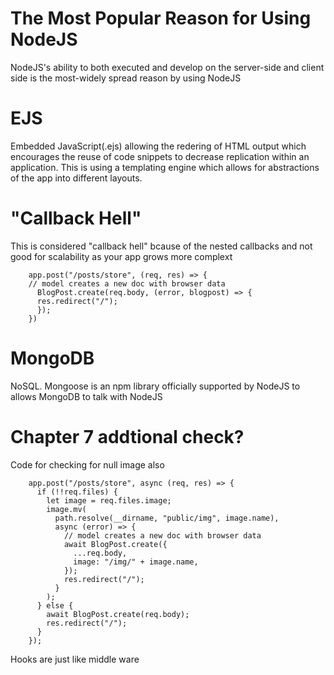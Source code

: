 # The Most Popular Reason for Using NodeJS

NodeJS's ability to both executed and develop on the server-side and client side is the most-widely spread reason by using NodeJS

# EJS

Embedded JavaScript(.ejs) allowing the redering of HTML output which encourages the reuse of code snippets to decrease replication within an application. This is using a templating engine which allows for abstractions of the app into different layouts.

# "Callback Hell"

This is considered "callback hell" bcause of the nested callbacks
and not good for scalability as your app grows more complext

        app.post("/posts/store", (req, res) => {
        // model creates a new doc with browser data
          BlogPost.create(req.body, (error, blogpost) => {
          res.redirect("/");
          });
        })

# MongoDB

NoSQL. Mongoose is an npm library officially supported by NodeJS to allows MongoDB to talk with NodeJS

# Chapter 7 addtional check?

Code for checking for null image also

        app.post("/posts/store", async (req, res) => {
          if (!!req.files) {
            let image = req.files.image;
            image.mv(
              path.resolve(__dirname, "public/img", image.name),
              async (error) => {
                // model creates a new doc with browser data
                await BlogPost.create({
                  ...req.body,
                  image: "/img/" + image.name,
                });
                res.redirect("/");
              }
            );
          } else {
            await BlogPost.create(req.body);
            res.redirect("/");
          }
        });

Hooks are just like middle ware
